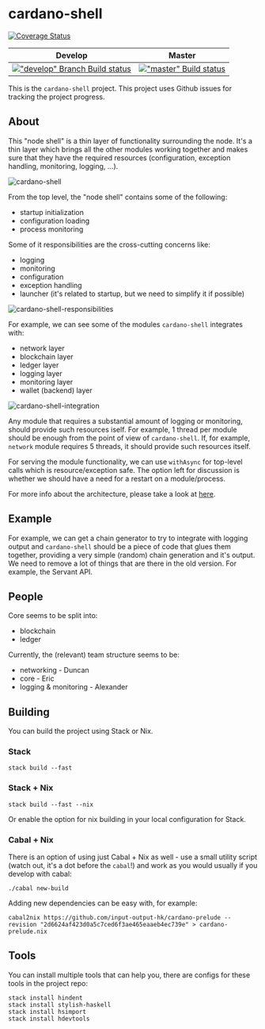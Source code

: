 # cardano-shell

[![Coverage Status](https://coveralls.io/repos/github/input-output-hk/cardano-shell/badge.svg?branch=develop)](https://coveralls.io/github/input-output-hk/cardano-shell?branch=develop)

| Develop	| Master   |
|---		|---	|
| [!["develop" Branch Build status](https://badge.buildkite.com/5e4cd5ff2fd87975136914d037c409618deb4d8ed6579f8635.svg?branch=develop)](https://buildkite.com/input-output-hk/cardano-shell) | [!["master" Build status](https://badge.buildkite.com/5e4cd5ff2fd87975136914d037c409618deb4d8ed6579f8635.svg?branch=master)](https://buildkite.com/input-output-hk/cardano-shell) |

This is the `cardano-shell` project.
This project uses Github issues for tracking the project progress.

## About

This "node shell" is a thin layer of functionality surrounding the node.
It's a thin layer which brings all the other modules working together and makes sure that they have the required resources (configuration, exception handling, monitoring, logging, ...).

![cardano-shell](https://user-images.githubusercontent.com/6264437/47286557-70baf200-d5ef-11e8-8fe7-8584a9d6ae44.jpg)

From the top level, the "node shell" contains some of the following:
- startup initialization
- configuration loading
- process monitoring

Some of it responsibilities are the cross-cutting concerns like:
- logging
- monitoring
- configuration
- exception handling
- launcher (it's related to startup, but we need to simplify it if possible)

![cardano-shell-responsibilities](https://user-images.githubusercontent.com/6264437/47286789-736a1700-d5f0-11e8-9056-514101b237f0.jpg)

For example, we can see some of the modules `cardano-shell` integrates with:
- network layer
- blockchain layer
- ledger layer
- logging layer
- monitoring layer
- wallet (backend) layer

![cardano-shell-integration](https://user-images.githubusercontent.com/6264437/47286815-88df4100-d5f0-11e8-92a7-c807b6d3b47a.jpg)


Any module that requires a substantial amount of logging or monitoring, should provide such resources iself.
For example, 1 thread per module should be enough from the point of view of `cardano-shell`.
If, for example, `network` module requires 5 threads, it should provide such resources itself.

For serving the module functionality, we can use `withAsync` for top-level calls which is resource/exception safe.
The option left for discussion is whether we should have a need for a restart on a module/process.

For more info about the architecture, please take a look at [here](ARCHITECTURE.md).

## Example

For example, we can get a chain generator to try to integrate with logging output and `cardano-shell` should be a piece of code that glues them together, providing a very simple (random) chain generation and it's output.
We need to remove a lot of things that are there in the old version. For example, the Servant API.

## People

Core seems to be split into:
- blockchain
- ledger

Currently, the (relevant) team structure seems to be:
- networking            - Duncan
- core                  - Eric
- logging & monitoring  - Alexander

## Building

You can build the project using Stack or Nix.

### Stack

```
stack build --fast
```

### Stack + Nix

```
stack build --fast --nix
```

Or enable the option for nix building in your local configuration for Stack.

### Cabal + Nix

There is an option of using just Cabal + Nix as well - use a small utility script (watch out, it's a dot before the `cabal`!) and work as you would usually if you develop with cabal:
```
./cabal new-build
```

Adding new dependencies can be easy with, for example:
```
cabal2nix https://github.com/input-output-hk/cardano-prelude --revision "2d6624af423d0a5c7ced6f3ae465eaaeb4ec739e" > cardano-prelude.nix
```

## Tools

You can install multiple tools that can help you, there are configs for these tools in the project repo:
```
stack install hindent
stack install stylish-haskell
stack install hsimport
stack install hdevtools
```



